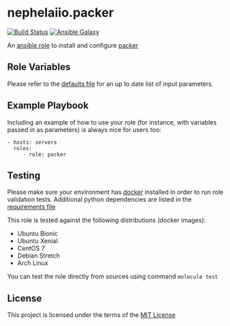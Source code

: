 # nephelaiio.packer

[![Build Status](https://travis-ci.org/nephelaiio/ansible-role-packer.svg?branch=master)](https://travis-ci.org/nephelaiio/ansible-role-packer)
[![Ansible Galaxy](http://img.shields.io/badge/ansible--galaxy-systemd--service-blue.svg)](https://galaxy.ansible.com/nephelaiio/packer/)

An [ansible role](https://galaxy.ansible.com/nephelaiio/packer) to install and configure [packer](https://www.packer.io)

## Role Variables

Please refer to the [defaults file](/defaults/main.yml) for an up to date list of input parameters.

## Example Playbook

Including an example of how to use your role (for instance, with variables passed in as parameters) is always nice for users too:

```
- hosts: servers
  roles:
     - role: packer
```

## Testing

Please make sure your environment has [docker](https://www.docker.com) installed in order to run role validation tests. Additional python dependencies are listed in the [requirements file](https://github.com/nephelaiio/ansible-role-requirements/blob/master/requirements.txt)

This role is tested against the following distributions (docker images):

  * Ubuntu Bionic
  * Ubuntu Xenial
  * CentOS 7
  * Debian Stretch
  * Arch Linux

You can test the role directly from sources using command ` molecule test `

## License

This project is licensed under the terms of the [MIT License](/LICENSE)

